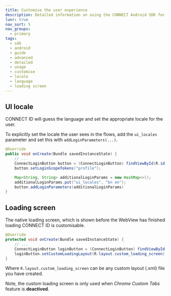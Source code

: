 ```yaml
---
title: Customise the user experience
description: Detailed information on using the CONNECT Android SDK for integration.
lunr: true
nav_sort: 5
nav_groups:
  - primary
tags:
  - sdk
  - android
  - guide
  - advanced
  - detailed
  - usage
  - customise
  - locale
  - language
  - loading screen
---
```


## UI locale

CONNECT ID will guess the language and set the appropriate locale for the user.

To explicitly set the locale the user sees in the flows, add the `ui_locales` parameter and set this with `addLoginParameters(...)`.

```java
@Override
public void onCreate(Bundle savedInstanceState) {
    // ...
    ConnectLoginButton button = (ConnectLoginButton) findViewById(R.id.login_button);
    button.setLoginScopeTokens("profile");

    Map<String, String> additionalLoginParams = new HashMap<>();
    additionalLoginParams.put("ui_locales", "bn en");
    button.addLoginParameters(additionalLoginParams)
}
```

## Loading screen

The native loading screen, which is shown before the WebView has finished loading CONNECT ID is customisable.


```java
@Override
protected void onCreate(Bundle savedInstanceState) {
    // ...
    ConnectLoginButton loginButton = (ConnectLoginButton) findViewById(R.id.login_button);
    loginButton.setCustomLoadingLayout(R.layout.custom_loading_screen);
}
```

Where `R.layout.custom_loading_screen` can be any custom layout (.xml) file you have created.

Note, the custom loading screen is only used when *Chrome Custom Tabs* feature is **deactived**.

